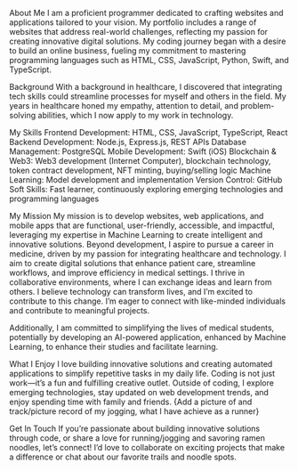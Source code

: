 About Me
I am a proficient programmer dedicated to crafting websites and applications tailored to your vision. My portfolio includes a range of websites that address real-world challenges, reflecting my passion for creating innovative digital solutions. My coding journey began with a desire to build an online business, fueling my commitment to mastering programming languages such as HTML, CSS, JavaScript, Python, Swift, and TypeScript.

Background
With a background in healthcare, I discovered that integrating tech skills could streamline processes for myself and others in the field. My years in healthcare honed my empathy, attention to detail, and problem-solving abilities, which I now apply to my work in technology.

My Skills
Frontend Development: HTML, CSS, JavaScript, TypeScript, React
Backend Development: Node.js, Express.js, REST APIs
Database Management: PostgreSQL
Mobile Development: Swift (iOS)
Blockchain & Web3: Web3 development (Internet Computer), blockchain technology, token contract development, NFT minting, buying/selling logic
Machine Learning: Model development and implementation
Version Control: GitHub
Soft Skills: Fast learner, continuously exploring emerging technologies and programming languages

My Mission
My mission is to develop websites, web applications, and mobile apps that are functional, user-friendly, accessible, and impactful, leveraging my expertise in Machine Learning to create intelligent and innovative solutions. Beyond development, I aspire to pursue a career in medicine, driven by my passion for integrating healthcare and technology. I aim to create digital solutions that enhance patient care, streamline workflows, and improve efficiency in medical settings.
I thrive in collaborative environments, where I can exchange ideas and learn from others. I believe technology can transform lives, and I’m excited to contribute to this change. I’m eager to connect with like-minded individuals and contribute to meaningful projects.

Additionally, I am committed to simplifying the lives of medical students, potentially by developing an AI-powered application, enhanced by Machine Learning, to enhance their studies and facilitate learning.

What I Enjoy
I love building innovative solutions and creating automated applications to simplify repetitive tasks in my daily life. Coding is not just work—it’s a fun and fulfilling creative outlet. Outside of coding, I explore emerging technologies, stay updated on web development trends, and enjoy spending time with family and friends. {Add a picture of and track/picture record of my jogging, what I have achieve as a runner}

Get In Touch
If you’re passionate about building innovative solutions through code, or share a love for running/jogging and savoring ramen noodles, let’s connect! I’d love to collaborate on exciting projects that make a difference or chat about our favorite trails and noodle spots.